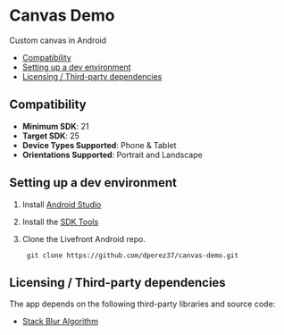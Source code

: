 # Canvas Demo
Custom canvas in Android

* [Compatibility](#compatibility)
* [Setting up a dev environment](#devsetup)
* [Licensing / Third-party dependencies](#licensing)

<a name="compatibility"></a>
## Compatibility
* **Minimum SDK**: 21
* **Target SDK**: 25
* **Device Types Supported**: Phone & Tablet
* **Orientations Supported**: Portrait and Landscape

<a name="devsetup"></a>
## Setting up a dev environment
1. Install [Android Studio](http://developer.android.com/intl/ja/sdk/index.html)
2. Install the [SDK Tools](http://developer.android.com/sdk/tools-notes.html)
3. Clone the Livefront Android repo.

        git clone https://github.com/dperez37/canvas-demo.git
        
<a name="licensing"></a>
## Licensing / Third-party dependencies
The app depends on the following third-party libraries and source code:

* [Stack Blur Algorithm](http://stackoverflow.com/a/10028267/3133545)
